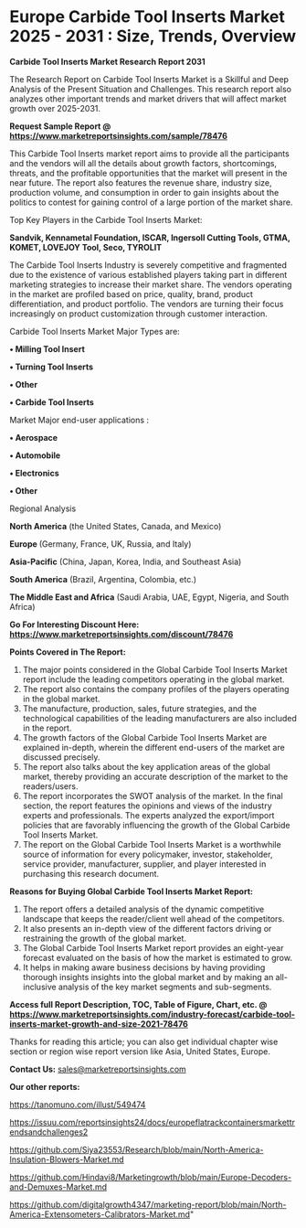 # Europe Carbide Tool Inserts Market 2025 - 2031 : Size, Trends, Overview

<strong>Carbide Tool Inserts Market Research Report 2031</strong>

The Research Report on Carbide Tool Inserts Market is a Skillful and Deep Analysis of the Present Situation and Challenges. This research report also analyzes other important trends and market drivers that will affect market growth over 2025-2031.

<strong>Request Sample Report @ <a href=https://www.marketreportsinsights.com/sample/78476>https://www.marketreportsinsights.com/sample/78476</a></strong>

This Carbide Tool Inserts market report aims to provide all the participants and the vendors will all the details about growth factors, shortcomings, threats, and the profitable opportunities that the market will present in the near future. The report also features the revenue share, industry size, production volume, and consumption in order to gain insights about the politics to contest for gaining control of a large portion of the market share.

Top Key Players in the Carbide Tool Inserts Market:

<strong>Sandvik, Kennametal Foundation, ISCAR, Ingersoll Cutting Tools, GTMA, KOMET, LOVEJOY Tool, Seco, TYROLIT</strong>

The Carbide Tool Inserts Industry is severely competitive and fragmented due to the existence of various established players taking part in different marketing strategies to increase their market share. The vendors operating in the market are profiled based on price, quality, brand, product differentiation, and product portfolio. The vendors are turning their focus increasingly on product customization through customer interaction.

Carbide Tool Inserts Market Major Types are:

<strong>• Milling Tool Insert

• Turning Tool Inserts

• Other

• Carbide Tool Inserts</strong>

Market Major end-user applications :

<strong>• Aerospace

• Automobile

• Electronics

• Other</strong>

Regional Analysis

</u><strong><b>North America</b></strong> (the United States, Canada, and Mexico)

<strong><b>Europe </b></strong>(Germany, France, UK, Russia, and Italy)

<strong><b>Asia-Pacific</b></strong> (China, Japan, Korea, India, and Southeast Asia)

<strong><b>South America</b></strong> (Brazil, Argentina, Colombia, etc.)

<strong><b>The Middle East and Africa</b></strong> (Saudi Arabia, UAE, Egypt, Nigeria, and South Africa)

<strong>Go For Interesting Discount Here: <a href=https://www.marketreportsinsights.com/discount/78476>https://www.marketreportsinsights.com/discount/78476</a></strong>

<strong>Points Covered in The Report:</strong>
<ol>
  <li>The major points considered in the Global Carbide Tool Inserts Market report include the leading competitors operating in the global market.</li>
  <li>The report also contains the company profiles of the players operating in the global market.</li>
  <li>The manufacture, production, sales, future strategies, and the technological capabilities of the leading manufacturers are also included in the report.</li>
  <li>The growth factors of the Global Carbide Tool Inserts Market are explained in-depth, wherein the different end-users of the market are discussed precisely.</li>
  <li>The report also talks about the key application areas of the global market, thereby providing an accurate description of the market to the readers/users.</li>
  <li>The report incorporates the SWOT analysis of the market. In the final section, the report features the opinions and views of the industry experts and professionals. The experts analyzed the export/import policies that are favorably influencing the growth of the Global Carbide Tool Inserts Market.</li>
  <li>The report on the Global Carbide Tool Inserts Market is a worthwhile source of information for every policymaker, investor, stakeholder, service provider, manufacturer, supplier, and player interested in purchasing this research document.</li>
</ol>
<strong>Reasons for Buying Global Carbide Tool Inserts Market Report:</strong>

<ol>
  <li>The report offers a detailed analysis of the dynamic competitive landscape that keeps the reader/client well ahead of the competitors.</li>
  <li>It also presents an in-depth view of the different factors driving or restraining the growth of the global market.</li>
  <li>The Global Carbide Tool Inserts Market report provides an eight-year forecast evaluated on the basis of how the market is estimated to grow.</li>
  <li>It helps in making aware business decisions by having providing thorough insights insights into the global market and by making an all-inclusive analysis of the key market segments and sub-segments.</li>
</ol>
<strong>Access full Report Description, TOC, Table of Figure, Chart, etc. @ <a href=https://www.marketreportsinsights.com/industry-forecast/carbide-tool-inserts-market-growth-and-size-2021-78476>https://www.marketreportsinsights.com/industry-forecast/carbide-tool-inserts-market-growth-and-size-2021-78476</a></strong>


Thanks for reading this article; you can also get individual chapter wise section or region wise report version like Asia, United States, Europe.

<strong>Contact Us:</strong>
sales@marketreportsinsights.com

<strong>Our other reports:</strong>

<a href=https://tanomuno.com/illust/549474>https://tanomuno.com/illust/549474</a>

<a href=https://issuu.com/reportsinsights24/docs/europeflatrackcontainersmarkettrendsandchallenges2>https://issuu.com/reportsinsights24/docs/europeflatrackcontainersmarkettrendsandchallenges2</a>

<a href=https://github.com/Siya23553/Research/blob/main/North-America-Insulation-Blowers-Market.md>https://github.com/Siya23553/Research/blob/main/North-America-Insulation-Blowers-Market.md</a>

<a href=https://github.com/Hindavi8/Marketingrowth/blob/main/Europe-Decoders-and-Demuxes-Market.md>https://github.com/Hindavi8/Marketingrowth/blob/main/Europe-Decoders-and-Demuxes-Market.md</a>

<a href=https://github.com/digitalgrowth4347/marketing-report/blob/main/North-America-Extensometers-Calibrators-Market.md>https://github.com/digitalgrowth4347/marketing-report/blob/main/North-America-Extensometers-Calibrators-Market.md</a>"
